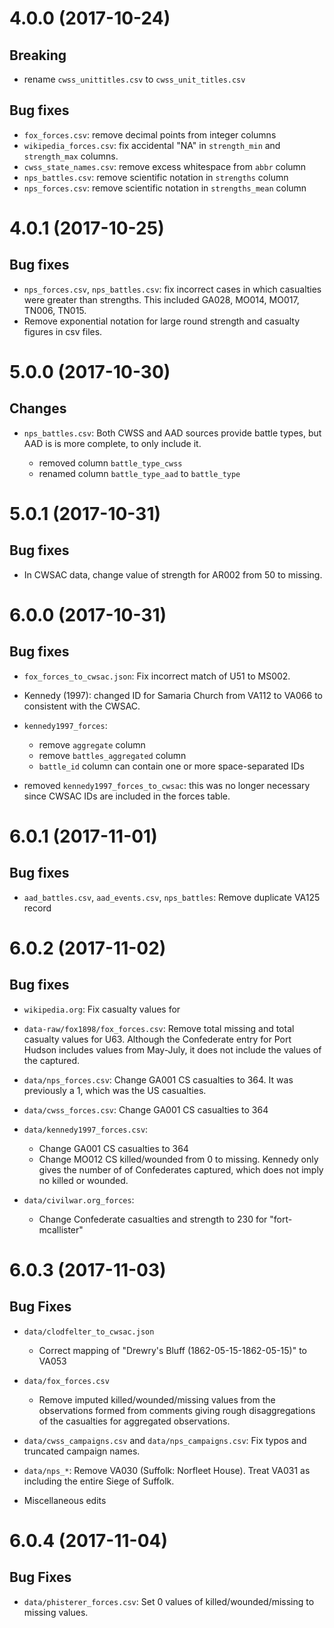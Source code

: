 # 4.0.0 (2017-10-24)

## Breaking

- rename `cwss_unittitles.csv` to `cwss_unit_titles.csv`

## Bug fixes

- `fox_forces.csv`: remove decimal points from integer columns
- `wikipedia_forces.csv`: fix accidental "NA" in `strength_min` and `strength_max` columns.
- `cwss_state_names.csv`: remove excess whitespace from `abbr` column
- `nps_battles.csv`: remove scientific notation in `strengths` column
- `nps_forces.csv`: remove scientific notation in `strengths_mean` column

# 4.0.1 (2017-10-25)

## Bug fixes

- `nps_forces.csv`, `nps_battles.csv`: fix incorrect cases in which casualties were greater than strengths. This included GA028, MO014, MO017, TN006, TN015.
- Remove exponential notation for large round strength and casualty figures in csv files.


# 5.0.0 (2017-10-30)

## Changes

- `nps_battles.csv`: Both CWSS and AAD sources provide battle types, but AAD is
    is more complete, to only include it.

    - removed column `battle_type_cwss`
    - renamed column `battle_type_aad` to `battle_type`

# 5.0.1 (2017-10-31)

## Bug fixes

- In CWSAC data, change value of strength for AR002 from 50 to missing.

# 6.0.0 (2017-10-31)

## Bug fixes

- `fox_forces_to_cwsac.json`: Fix incorrect match of U51 to MS002.
- Kennedy (1997): changed ID for Samaria Church from VA112 to VA066 to consistent with
    the CWSAC.
- `kennedy1997_forces`:

    - remove `aggregate` column
    - remove `battles_aggregated` column
    - `battle_id` column can contain one or more space-separated IDs

- removed `kennedy1997_forces_to_cwsac`: this was no longer necessary since CWSAC IDs
    are included in the forces table.

# 6.0.1 (2017-11-01)

## Bug fixes

- `aad_battles.csv`, `aad_events.csv`, `nps_battles`: Remove duplicate VA125 record

# 6.0.2 (2017-11-02)

## Bug fixes

- `wikipedia.org`: Fix casualty values for
- `data-raw/fox1898/fox_forces.csv`: Remove total missing and total casualty values for U63.
    Although the Confederate entry for Port Hudson includes values from May-July, it does
    not include the values of the captured.
- `data/nps_forces.csv`: Change GA001 CS casualties to 364. It was previously a 1, which
    was the US casualties.
- `data/cwss_forces.csv`: Change GA001 CS casualties to 364
- `data/kennedy1997_forces.csv`:

  - Change GA001 CS casualties to 364
  - Change MO012 CS killed/wounded from 0 to missing. Kennedy only gives the number of
      of Confederates captured, which does not imply no killed or wounded.

- `data/civilwar.org_forces`:

  - Change Confederate casualties and strength to 230 for "fort-mcallister"

# 6.0.3 (2017-11-03)

## Bug Fixes

- `data/clodfelter_to_cwsac.json`

  - Correct mapping of "Drewry's Bluff (1862-05-15-1862-05-15)" to VA053

- `data/fox_forces.csv`

  - Remove imputed killed/wounded/missing values from the observations
    formed from comments giving rough disaggregations of the casualties
    for aggregated observations.

- `data/cwss_campaigns.csv` and `data/nps_campaigns.csv`: Fix typos and truncated campaign names.
- `data/nps_*`: Remove VA030 (Suffolk: Norfleet House). Treat VA031 as including
    the entire Siege of Suffolk.
- Miscellaneous edits

# 6.0.4 (2017-11-04)

## Bug Fixes

- `data/phisterer_forces.csv`: Set 0 values of killed/wounded/missing to missing values.
